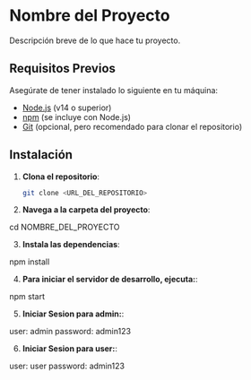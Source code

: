 # Nombre del Proyecto

Descripción breve de lo que hace tu proyecto.

## Requisitos Previos

Asegúrate de tener instalado lo siguiente en tu máquina:

- [Node.js](https://nodejs.org/) (v14 o superior)
- [npm](https://www.npmjs.com/get-npm) (se incluye con Node.js)
- [Git](https://git-scm.com/downloads) (opcional, pero recomendado para clonar el repositorio)

## Instalación

1. **Clona el repositorio**:

   ```bash
   git clone <URL_DEL_REPOSITORIO>


2. **Navega a la carpeta del proyecto**:

cd NOMBRE_DEL_PROYECTO

3. **Instala las dependencias**:

npm install

4. **Para iniciar el servidor de desarrollo, ejecuta:**:

npm start


5. **Iniciar Sesion para admin:**:

user: admin
password: admin123

6. **Iniciar Sesion para user:**:

user: user
password: admin123








